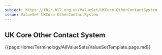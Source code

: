 ```yaml
---
subject: https://fhir.hl7.org.uk/ValueSet/UKCore-OtherContactSystem
issue: ValueSet-UKCore-OtherContactSystem
---
```

## UK Core Other Contact System

{{page:Home/Terminology/AllValueSets/ValueSetTemplate.page.md}}
